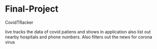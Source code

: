 # Final-Project
CovidTRacker

live tracks the data of covid patiens and shows in application also list out nearby hospitals and phone numbers. Also filters out the news for corona virus
